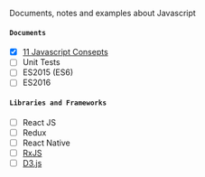 Documents, notes and examples about Javascript 

#### `Documents`
- [x] [11 Javascript Consepts](./JavaScriptFeatures/README.md)
- [ ] Unit Tests
- [ ] ES2015 (ES6)
- [ ] ES2016

#### `Libraries and Frameworks` 
- [ ] React JS 
- [ ] Redux 
- [ ] React Native 
- [ ] [RxJS](https://rxjs-dev.firebaseapp.com/) 
- [ ] [D3.js](https://d3js.org/) 
